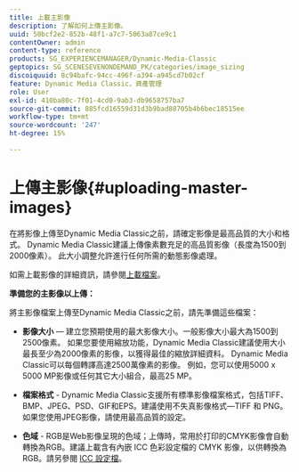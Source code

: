 ```yaml
---
title: 上載主影像
description: 了解如何上傳主影像。
uuid: 50bcf2e2-852b-48f1-a7c7-5063a87ce9c1
contentOwner: admin
content-type: reference
products: SG_EXPERIENCEMANAGER/Dynamic-Media-Classic
geptopics: SG_SCENESEVENONDEMAND_PK/categories/image_sizing
discoiquuid: 8c94bafc-94cc-496f-a394-a945cd7b02cf
feature: Dynamic Media Classic，資產管理
role: User
exl-id: 410ba80c-7f01-4cd0-9ab3-db9658757ba7
source-git-commit: 885fcd16559d31d3b9bad88705b4b6bec18515ee
workflow-type: tm+mt
source-wordcount: '247'
ht-degree: 15%

---
```


# 上傳主影像{#uploading-master-images}

在將影像上傳至Dynamic Media Classic之前，請確定影像是最高品質的大小和格式。 Dynamic Media Classic建議上傳像素數充足的高品質影像（長度為1500到2000像素）。 此大小調整允許進行任何所需的動態影像處理。

如需上載影像的詳細資訊，請參閱[上載檔案](uploading-files.md#uploading_files)。

**準備您的主影像以上傳：**

將主影像檔案上傳至Dynamic Media Classic之前，請先準備這些檔案：

* **影像大小**  — 建立您預期使用的最大影像大小。一般影像大小最大為1500到2500像素。 如果您要使用縮放功能，Dynamic Media Classic建議使用大小最長至少為2000像素的影像，以獲得最佳的縮放詳細資料。 Dynamic Media Classic可以每個轉譯高達2500萬像素的影像。 例如，您可以使用5000 x 5000 MP影像或任何其它大小組合，最高25 MP。

* **檔案格式**  - Dynamic Media Classic支援所有標準影像檔案格式，包括TIFF、BMP、JPEG、PSD、GIF和EPS。建議使用不失真影像格式—TIFF 和 PNG。如果您使用JPEG影像，請使用最高品質的設定。

* **色域**  - RGB是Web影像呈現的色域；上傳時，常用於打印的CMYK影像會自動轉換為RGB。建議上載含有內嵌 ICC 色彩設定檔的 CMYK 影像，以供轉換為 RGB。請另參閱 [ICC 設定檔](/help/icc-profiles.md)。
